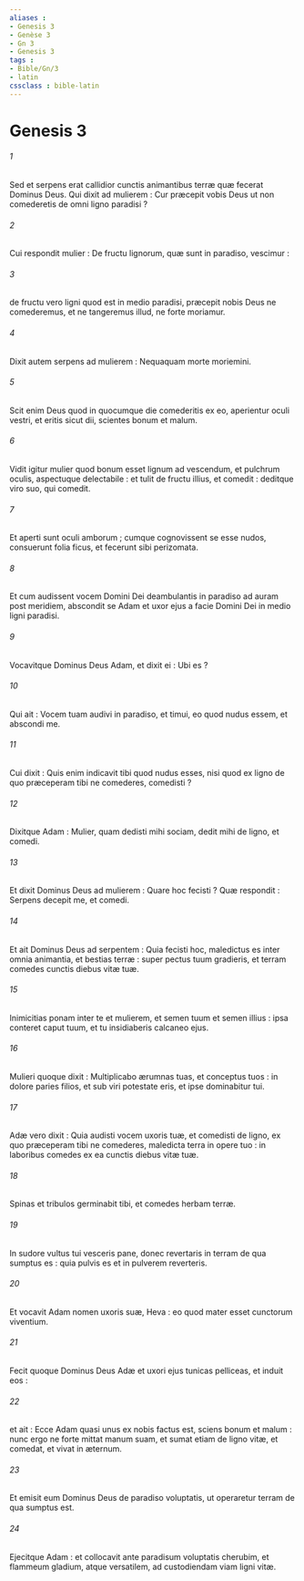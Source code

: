 ```yaml
---
aliases : 
- Genesis 3
- Genèse 3
- Gn 3
- Genesis 3
tags : 
- Bible/Gn/3
- latin
cssclass : bible-latin
---
```


# Genesis 3

###### 1
Sed et serpens erat callidior cunctis animantibus terræ quæ fecerat Dominus Deus. Qui dixit ad mulierem : Cur præcepit vobis Deus ut non comederetis de omni ligno paradisi ?
###### 2
Cui respondit mulier : De fructu lignorum, quæ sunt in paradiso, vescimur :
###### 3
de fructu vero ligni quod est in medio paradisi, præcepit nobis Deus ne comederemus, et ne tangeremus illud, ne forte moriamur.
###### 4
Dixit autem serpens ad mulierem : Nequaquam morte moriemini.
###### 5
Scit enim Deus quod in quocumque die comederitis ex eo, aperientur oculi vestri, et eritis sicut dii, scientes bonum et malum.
###### 6
Vidit igitur mulier quod bonum esset lignum ad vescendum, et pulchrum oculis, aspectuque delectabile : et tulit de fructu illius, et comedit : deditque viro suo, qui comedit.
###### 7
Et aperti sunt oculi amborum ; cumque cognovissent se esse nudos, consuerunt folia ficus, et fecerunt sibi perizomata.
###### 8
Et cum audissent vocem Domini Dei deambulantis in paradiso ad auram post meridiem, abscondit se Adam et uxor ejus a facie Domini Dei in medio ligni paradisi.
###### 9
Vocavitque Dominus Deus Adam, et dixit ei : Ubi es ?
###### 10
Qui ait : Vocem tuam audivi in paradiso, et timui, eo quod nudus essem, et abscondi me.
###### 11
Cui dixit : Quis enim indicavit tibi quod nudus esses, nisi quod ex ligno de quo præceperam tibi ne comederes, comedisti ?
###### 12
Dixitque Adam : Mulier, quam dedisti mihi sociam, dedit mihi de ligno, et comedi.
###### 13
Et dixit Dominus Deus ad mulierem : Quare hoc fecisti ? Quæ respondit : Serpens decepit me, et comedi.
###### 14
Et ait Dominus Deus ad serpentem : Quia fecisti hoc, maledictus es inter omnia animantia, et bestias terræ : super pectus tuum gradieris, et terram comedes cunctis diebus vitæ tuæ.
###### 15
Inimicitias ponam inter te et mulierem, et semen tuum et semen illius : ipsa conteret caput tuum, et tu insidiaberis calcaneo ejus.
###### 16
Mulieri quoque dixit : Multiplicabo ærumnas tuas, et conceptus tuos : in dolore paries filios, et sub viri potestate eris, et ipse dominabitur tui.
###### 17
Adæ vero dixit : Quia audisti vocem uxoris tuæ, et comedisti de ligno, ex quo præceperam tibi ne comederes, maledicta terra in opere tuo : in laboribus comedes ex ea cunctis diebus vitæ tuæ.
###### 18
Spinas et tribulos germinabit tibi, et comedes herbam terræ.
###### 19
In sudore vultus tui vesceris pane, donec revertaris in terram de qua sumptus es : quia pulvis es et in pulverem reverteris.
###### 20
Et vocavit Adam nomen uxoris suæ, Heva : eo quod mater esset cunctorum viventium.
###### 21
Fecit quoque Dominus Deus Adæ et uxori ejus tunicas pelliceas, et induit eos :
###### 22
et ait : Ecce Adam quasi unus ex nobis factus est, sciens bonum et malum : nunc ergo ne forte mittat manum suam, et sumat etiam de ligno vitæ, et comedat, et vivat in æternum.
###### 23
Et emisit eum Dominus Deus de paradiso voluptatis, ut operaretur terram de qua sumptus est.
###### 24
Ejecitque Adam : et collocavit ante paradisum voluptatis cherubim, et flammeum gladium, atque versatilem, ad custodiendam viam ligni vitæ.
